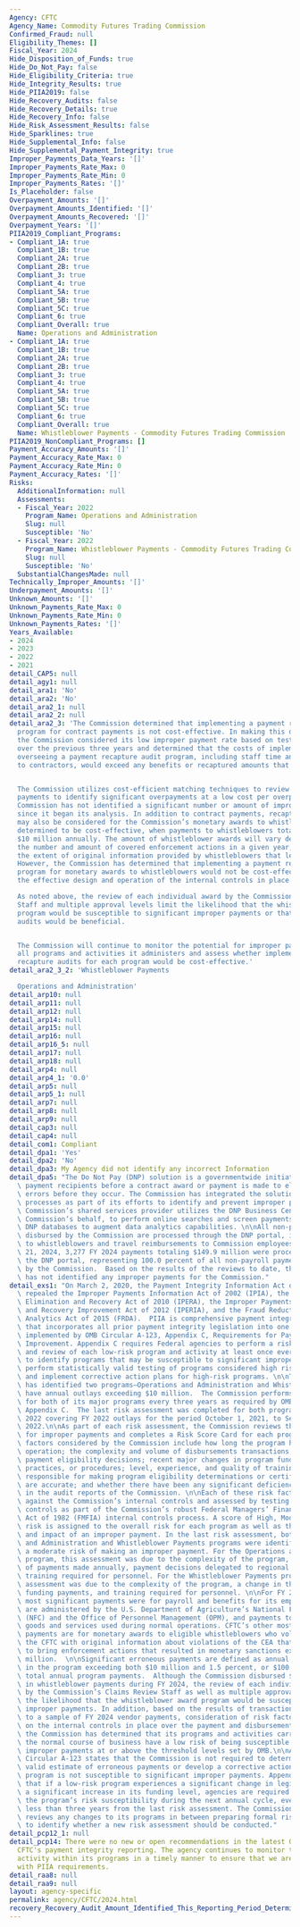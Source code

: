 ```yaml
---
Agency: CFTC
Agency_Name: Commodity Futures Trading Commission
Confirmed_Fraud: null
Eligibility_Themes: []
Fiscal_Year: 2024
Hide_Disposition_of_Funds: true
Hide_Do_Not_Pay: false
Hide_Eligibility_Criteria: true
Hide_Integrity_Results: true
Hide_PIIA2019: false
Hide_Recovery_Audits: false
Hide_Recovery_Details: true
Hide_Recovery_Info: false
Hide_Risk_Assessment_Results: false
Hide_Sparklines: true
Hide_Supplemental_Info: false
Hide_Supplemental_Payment_Integrity: true
Improper_Payments_Data_Years: '[]'
Improper_Payments_Rate_Max: 0
Improper_Payments_Rate_Min: 0
Improper_Payments_Rates: '[]'
Is_Placeholder: false
Overpayment_Amounts: '[]'
Overpayment_Amounts_Identified: '[]'
Overpayment_Amounts_Recovered: '[]'
Overpayment_Years: '[]'
PIIA2019_Compliant_Programs:
- Compliant_1A: true
  Compliant_1B: true
  Compliant_2A: true
  Compliant_2B: true
  Compliant_3: true
  Compliant_4: true
  Compliant_5A: true
  Compliant_5B: true
  Compliant_5C: true
  Compliant_6: true
  Compliant_Overall: true
  Name: Operations and Administration
- Compliant_1A: true
  Compliant_1B: true
  Compliant_2A: true
  Compliant_2B: true
  Compliant_3: true
  Compliant_4: true
  Compliant_5A: true
  Compliant_5B: true
  Compliant_5C: true
  Compliant_6: true
  Compliant_Overall: true
  Name: Whistleblower Payments - Commodity Futures Trading Commission
PIIA2019_NonCompliant_Programs: []
Payment_Accuracy_Amounts: '[]'
Payment_Accuracy_Rate_Max: 0
Payment_Accuracy_Rate_Min: 0
Payment_Accuracy_Rates: '[]'
Risks:
  AdditionalInformation: null
  Assessments:
  - Fiscal_Year: 2022
    Program_Name: Operations and Administration
    Slug: null
    Susceptible: 'No'
  - Fiscal_Year: 2022
    Program_Name: Whistleblower Payments - Commodity Futures Trading Commission
    Slug: null
    Susceptible: 'No'
  SubstantialChangesMade: null
Technically_Improper_Amounts: '[]'
Underpayment_Amounts: '[]'
Unknown_Amounts: '[]'
Unknown_Payments_Rate_Max: 0
Unknown_Payments_Rate_Min: 0
Unknown_Payments_Rates: '[]'
Years_Available:
- 2024
- 2023
- 2022
- 2021
detail_CAP5: null
detail_agy1: null
detail_ara1: 'No'
detail_ara2: 'No'
detail_ara2_1: null
detail_ara2_2: null
detail_ara2_3: 'The Commission determined that implementing a payment recapture audit
  program for contract payments is not cost-effective. In making this determination,
  the Commission considered its low improper payment rate based on testing conducted
  over the previous three years and determined that the costs of implementing and
  overseeing a payment recapture audit program, including staff time and payments
  to contractors, would exceed any benefits or recaptured amounts that might result.


  The Commission utilizes cost-efficient matching techniques to review all vendor
  payments to identify significant overpayments at a low cost per overpayment. The
  Commission has not identified a significant number or amount of improper payments
  since it began its analysis. In addition to contract payments, recapture auditing
  may also be considered for the Commission’s monetary awards to whistleblowers, if
  determined to be cost-effective, when payments to whistleblowers total more than
  $10 million annually. The amount of whistleblower awards will vary depending on
  the number and amount of covered enforcement actions in a given year, as well as
  the extent of original information provided by whistleblowers that led to the actions.
  However, the Commission has determined that implementing a payment recapture audit
  program for monetary awards to whistleblowers would not be cost-effective due to
  the effective design and operation of the internal controls in place for the program.

  As noted above, the review of each individual award by the Commission’s Claims Review
  Staff and multiple approval levels limit the likelihood that the whistleblower award
  program would be susceptible to significant improper payments or that payment recapture
  audits would be beneficial.


  The Commission will continue to monitor the potential for improper payments across
  all programs and activities it administers and assess whether implementing payment
  recapture audits for each program would be cost-effective.'
detail_ara2_3_2: 'Whistleblower Payments

  Operations and Administration'
detail_arp10: null
detail_arp11: null
detail_arp12: null
detail_arp14: null
detail_arp15: null
detail_arp16: null
detail_arp16_5: null
detail_arp17: null
detail_arp18: null
detail_arp4: null
detail_arp4_1: '0.0'
detail_arp5: null
detail_arp5_1: null
detail_arp7: null
detail_arp8: null
detail_arp9: null
detail_cap3: null
detail_cap4: null
detail_com1: Compliant
detail_dpa1: 'Yes'
detail_dpa2: 'No'
detail_dpa3: My Agency did not identify any incorrect Information
detail_dpa5: "The Do Not Pay (DNP) solution is a governmentwide initiative to screen\
  \ payment recipients before a contract award or payment is made to eliminate payment\
  \ errors before they occur. The Commission has integrated the solution into existing\
  \ processes as part of its efforts to identify and prevent improper payments. The\
  \ Commission’s shared services provider utilizes the DNP Business Center, on the\
  \ Commission’s behalf, to perform online searches and screen payments against the\
  \ DNP databases to augment data analytics capabilities. \n\nAll non-payroll payments\
  \ disbursed by the Commission are processed through the DNP portal, including payments\
  \ to whistleblowers and travel reimbursements to Commission employees.  As of October\
  \ 21, 2024, 3,277 FY 2024 payments totaling $149.9 million were processed through\
  \ the DNP portal, representing 100.0 percent of all non-payroll payments disbursed\
  \ by the Commission.  Based on the results of the reviews to date, the DNP initiative\
  \ has not identified any improper payments for the Commission."
detail_exs1: "On March 2, 2020, the Payment Integrity Information Act of 2019 (PIIA)\
  \ repealed the Improper Payments Information Act of 2002 (IPIA), the Improper Payments\
  \ Elimination and Recovery Act of 2010 (IPERA), the Improper Payments Elimination\
  \ and Recovery Improvement Act of 2012 (IPERIA), and the Fraud Reduction and Data\
  \ Analytics Act of 2015 (FRDA).  PIIA is comprehensive payment integrity legislation\
  \ that incorporates all prior payment integrity legislation into one Act. PIIA is\
  \ implemented by OMB Circular A-123, Appendix C, Requirements for Payment Integrity\
  \ Improvement. Appendix C requires Federal agencies to perform a risk assessment\
  \ and review of each low-risk program and activity at least once every three years\
  \ to identify programs that may be susceptible to significant improper payments,\
  \ perform statistically valid testing of programs considered high risk, and develop\
  \ and implement corrective action plans for high-risk programs. \n\nThe Commission\
  \ has identified two programs—Operations and Administration and Whistleblower Payments—that\
  \ have annual outlays exceeding $10 million.  The Commission performs a risk assessment\
  \ for both of its major programs every three years as required by OMB Circular A-123,\
  \ Appendix C.  The last risk assessment was completed for both programs in October\
  \ 2022 covering FY 2022 outlays for the period October 1, 2021, to September 30,\
  \ 2022.\n\nAs part of each risk assessment, the Commission reviews the risk factors\
  \ for improper payments and completes a Risk Score Card for each program. The risk\
  \ factors considered by the Commission include how long the program has been in\
  \ operation; the complexity and volume of disbursements transactions; source of\
  \ payment eligibility decisions; recent major changes in program funding, authorities,\
  \ practices, or procedures; level, experience, and quality of training for personnel\
  \ responsible for making program eligibility determinations or certifying that payments\
  \ are accurate; and whether there have been any significant deficiencies disclosed\
  \ in the audit reports of the Commission. \n\nEach of these risk factors are evaluated\
  \ against the Commission’s internal controls and assessed by testing key internal\
  \ controls as part of the Commission’s robust Federal Managers’ Financial Integrity\
  \ Act of 1982 (FMFIA) internal controls process. A score of High, Moderate, or Low\
  \ risk is assigned to the overall risk for each program as well as the likelihood\
  \ and impact of an improper payment. In the last risk assessment, both the Operations\
  \ and Administration and Whistleblower Payments programs were identified as having\
  \ a moderate risk of making an improper payment. For the Operations and Administration\
  \ program, this assessment was due to the complexity of the program, the volume\
  \ of payments made annually, payment decisions delegated to regional offices, and\
  \ training required for personnel. For the Whistleblower Payments program, this\
  \ assessment was due to the complexity of the program, a change in the process for\
  \ funding payments, and training required for personnel. \n\nFor FY 2024, CFTC’s\
  \ most significant payments were for payroll and benefits for its employees, which\
  \ are administered by the U.S. Department of Agriculture’s National Finance Center\
  \ (NFC) and the Office of Personnel Management (OPM), and payments to vendors for\
  \ goods and services used during normal operations. CFTC’s other most significant\
  \ payments are for monetary awards to eligible whistleblowers who voluntarily provided\
  \ the CFTC with original information about violations of the CEA that led the CFTC\
  \ to bring enforcement actions that resulted in monetary sanctions exceeding $1\
  \ million.  \n\nSignificant erroneous payments are defined as annual erroneous payments\
  \ in the program exceeding both $10 million and 1.5 percent, or $100 million of\
  \ total annual program payments.  Although the Commission disbursed $48.5 million\
  \ in whistleblower payments during FY 2024, the review of each individual award\
  \ by the Commission’s Claims Review Staff as well as multiple approval levels limits\
  \ the likelihood that the whistleblower award program would be susceptible to significant\
  \ improper payments. In addition, based on the results of transaction testing applied\
  \ to a sample of FY 2024 vendor payments, consideration of risk factors, and reliance\
  \ on the internal controls in place over the payment and disbursement processes,\
  \ the Commission has determined that its programs and activities carried out in\
  \ the normal course of business have a low risk of being susceptible to significant\
  \ improper payments at or above the threshold levels set by OMB.\n\nAppendix C of\
  \ Circular A-123 states that the Commission is not required to determine a statistically\
  \ valid estimate of erroneous payments or develop a corrective action plan if the\
  \ program is not susceptible to significant improper payments. Appendix C also states\
  \ that if a low-risk program experiences a significant change in legislation and/or\
  \ a significant increase in its funding level, agencies are required to re-assess\
  \ the program’s risk susceptibility during the next annual cycle, even if it is\
  \ less than three years from the last risk assessment. The Commission regularly\
  \ reviews any changes to its programs in between preparing formal risk assessments\
  \ to identify whether a new risk assessment should be conducted."
detail_pcp12_1: null
detail_pcp14: There were no new or open recommendations in the latest OIG report on
  CFTC's payment integrity reporting. The agency continues to monitor the payment
  activity within its programs in a timely manner to ensure that we are in full compliance
  with PIIA requirements.
detail_raa8: null
detail_raa9: null
layout: agency-specific
permalink: agency/CFTC/2024.html
recovery_Recovery_Audit_Amount_Identified_This_Reporting_Period_Determined_Not_Collectable_Rate: 0.0
---
```

